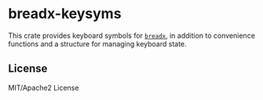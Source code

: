 # breadx-keysyms

This crate provides keyboard symbols for [`breadx`], in addition to convenience functions
and a structure for managing keyboard state.

## License

MIT/Apache2 License

[`breadx`]: https://crates.io/crates/breadx